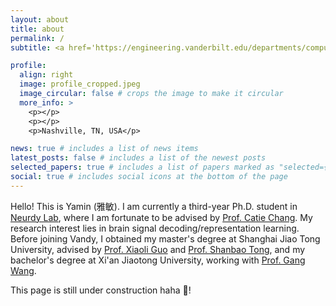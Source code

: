 ```yaml
---
layout: about
title: about
permalink: /
subtitle: <a href='https://engineering.vanderbilt.edu/departments/computer-science/'> Computer Science </a>. Vanderbilt University.

profile:
  align: right
  image: profile_cropped.jpeg
  image_circular: false # crops the image to make it circular
  more_info: >
    <p></p>
    <p></p>
    <p>Nashville, TN, USA</p>

news: true # includes a list of news items
latest_posts: false # includes a list of the newest posts
selected_papers: true # includes a list of papers marked as "selected={true}"
social: true # includes social icons at the bottom of the page
---
```


Hello! This is Yamin (雅敏). I am currently a third-year Ph.D. student in [Neurdy Lab](https://www.cchanglab.net/home), where I am fortunate to be advised by [Prof. Catie Chang](https://engineering.vanderbilt.edu/bio/?pid=catie-chang). My research interest lies in brain signal decoding/representation learning. Before joining Vandy, I obtained my master's degree at Shanghai Jiao Tong University, advised by [Prof. Xiaoli Guo](https://en.bme.sjtu.edu.cn/show-33-120.html) and [Prof. Shanbao Tong](https://en.bme.sjtu.edu.cn/show-33-123.html), and my bachelor's degree at Xi'an Jiaotong University, working with [Prof. Gang Wang](https://scholar.google.com/citations?user=1t_akZoAAAAJ&hl=en&oi=ao). 

This page is still under construction haha :construction_worker:!

